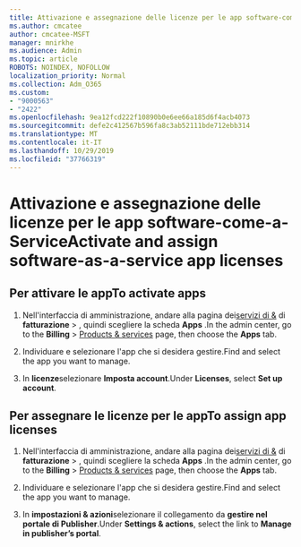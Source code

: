```yaml
---
title: Attivazione e assegnazione delle licenze per le app software-come-a-Service
ms.author: cmcatee
author: cmcatee-MSFT
manager: mnirkhe
ms.audience: Admin
ms.topic: article
ROBOTS: NOINDEX, NOFOLLOW
localization_priority: Normal
ms.collection: Adm_O365
ms.custom:
- "9000563"
- "2422"
ms.openlocfilehash: 9ea12fcd222f10890b0e6ee66a185d6f4acb4073
ms.sourcegitcommit: defe2c412567b596fa8c3ab52111bde712ebb314
ms.translationtype: MT
ms.contentlocale: it-IT
ms.lasthandoff: 10/29/2019
ms.locfileid: "37766319"
---
```

# <a name="activate-and-assign-software-as-a-service-app-licenses"></a><span data-ttu-id="1fb91-102">Attivazione e assegnazione delle licenze per le app software-come-a-Service</span><span class="sxs-lookup"><span data-stu-id="1fb91-102">Activate and assign software-as-a-service app licenses</span></span> 

## <a name="to-activate-apps"></a><span data-ttu-id="1fb91-103">Per attivare le app</span><span class="sxs-lookup"><span data-stu-id="1fb91-103">To activate apps</span></span>

1. <span data-ttu-id="1fb91-104">Nell'interfaccia di amministrazione, andare alla pagina dei[servizi di &](https://go.microsoft.com/fwlink/p/?linkid=842054) di **fatturazione** > , quindi scegliere la scheda **Apps** .</span><span class="sxs-lookup"><span data-stu-id="1fb91-104">In the admin center, go to the **Billing** > [Products & services](https://go.microsoft.com/fwlink/p/?linkid=842054) page, then choose the **Apps** tab.</span></span>

2. <span data-ttu-id="1fb91-105">Individuare e selezionare l'app che si desidera gestire.</span><span class="sxs-lookup"><span data-stu-id="1fb91-105">Find and select the app you want to manage.</span></span>

3. <span data-ttu-id="1fb91-106">In **licenze**selezionare **Imposta account**.</span><span class="sxs-lookup"><span data-stu-id="1fb91-106">Under **Licenses**, select **Set up account**.</span></span>  

## <a name="to-assign-app-licenses"></a><span data-ttu-id="1fb91-107">Per assegnare le licenze per le app</span><span class="sxs-lookup"><span data-stu-id="1fb91-107">To assign app licenses</span></span>

1. <span data-ttu-id="1fb91-108">Nell'interfaccia di amministrazione, andare alla pagina dei[servizi di &](https://go.microsoft.com/fwlink/p/?linkid=842054) di **fatturazione** > , quindi scegliere la scheda **Apps** .</span><span class="sxs-lookup"><span data-stu-id="1fb91-108">In the admin center, go to the **Billing** > [Products & services](https://go.microsoft.com/fwlink/p/?linkid=842054) page, then choose the **Apps** tab.</span></span>

2. <span data-ttu-id="1fb91-109">Individuare e selezionare l'app che si desidera gestire.</span><span class="sxs-lookup"><span data-stu-id="1fb91-109">Find and select the app you want to manage.</span></span>  

3. <span data-ttu-id="1fb91-110">In **impostazioni & azioni**selezionare il collegamento da **gestire nel portale di Publisher**.</span><span class="sxs-lookup"><span data-stu-id="1fb91-110">Under **Settings & actions**, select the link to **Manage in publisher’s portal**.</span></span>
